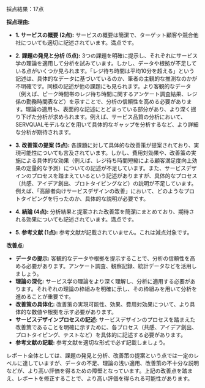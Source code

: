 採点結果：17点

**採点理由:**

* **1. サービスの概要 (2点):**  サービスの概要は簡潔で、ターゲット顧客や競合他社についても適切に記述されています。満点です。

* **2. 課題の発見と分析 (5点):** 3つの課題を明確に提示し、それぞれにサービス学の理論を適用して分析を試みています。しかし、データや根拠が不足している点がいくつか見られます。「レジ待ち時間は平均10分を超える」という記述は、具体的なデータに基づいているのか、筆者の主観的な推測なのかが不明確です。同様の記述が他の課題にも見られます。より客観的なデータ（例えば、ピーク時間帯のレジ待ち時間に関するアンケート調査結果、レジ係の勤務時間表など）を示すことで、分析の信頼性を高める必要があります。理論の適用も、表面的な記述にとどまっている部分があり、より深く掘り下げた分析が求められます。例えば、サービス品質の分析において、SERVQUALモデルなどを用いて具体的なギャップを分析するなど、より詳細な分析が期待されます。

* **3. 改善策の提案 (5点):** 各課題に対して具体的な改善策が提案されており、実現可能性についても言及されています。しかし、費用対効果や、改善策の実施による具体的な効果（例えば、レジ待ち時間短縮による顧客満足度向上効果の定量的な予測）についての記述が不足しています。また、サービスデザインのプロセスを踏まえているという記述がありますが、具体的なプロセス（共感、アイデア創出、プロトタイピングなど）の説明が不足しています。例えば、「高齢者向けサービスデザインの改善」において、どのようなプロトタイピングを行ったのか、具体的な説明が必要です。

* **4. 結論 (4点):** 分析結果と提案された改善策を簡潔にまとめており、期待される効果についても記述されています。満点です。

* **5. 参考文献 (1点):** 参考文献が記載されていません。これは減点対象です。


**改善点:**

* **データの提示:**  客観的なデータや根拠を提示することで、分析の信頼性を高める必要があります。アンケート調査、観察記録、統計データなどを活用しましょう。
* **理論の深化:** サービス学の理論をより深く理解し、分析に適用する必要があります。それぞれの理論の枠組みを明確に示し、その枠組みを用いて分析を進めることが重要です。
* **改善策の具体化:** 改善策の実現可能性、効果、費用対効果について、より具体的な数値や根拠を示す必要があります。
* **サービスデザインプロセスの記述:** サービスデザインのプロセスを踏まえた改善策であることを明確に示すために、各プロセス（共感、アイデア創出、プロトタイピング、テストなど）を具体的に記述する必要があります。
* **参考文献の記載:** 参考文献を適切な形式で必ず記載しましょう。


レポート全体としては、課題の発見と分析、改善策の提案という点では一定のレベルに達していますが、データの不足、理論の浅い適用、改善策の不十分な説明などが、より高い評価を得るための障壁となっています。上記の改善点を踏まえ、レポートを修正することで、より高い評価を得られる可能性があります。
